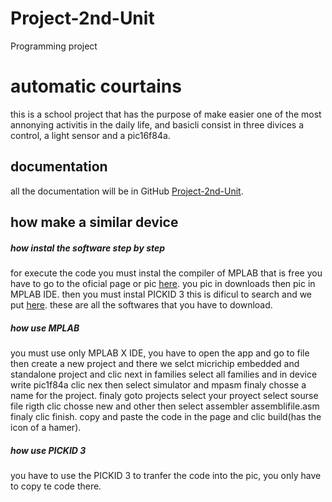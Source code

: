 # Project-2nd-Unit
Programming project 


# automatic courtains 
this is a school project that has the purpose of make easier one of the most 
annonying activitis in the daily life, and basicli consist in three divices a
control, a light sensor and a pic16f84a.

## documentation
all the documentation will be in GitHub [Project-2nd-Unit](https://github.com/ferxd380/Project-2nd-Unit.git).

## how make a similar device

##### how instal the software step by step
for execute the code you must instal the compiler of MPLAB that is free
you have to go to the oficial page or pic [here](https://www.microchip.com/mplab/mplab-x-ide).
you pic in downloads then pic in MPLAB IDE.
then you must instal PICKID 3 this is dificul to search and we put [here](https://www.microchip.com/Developmenttools/ProductDetails/PG164130). 
these are all the softwares that you have to download.

##### how use MPLAB
you must use only MPLAB X IDE, you have to open the app and go to file then create 
a new project and there we selct micrichip embedded and standalone project and clic 
next in families select all families and in device write pic1f84a clic nex then 
select simulator and mpasm finaly chosse a name for the project.
finaly goto projects select your proyect select sourse file rigth clic chosse new 
and other then select assembler assemblifile.asm finaly clic finish.
copy and paste the code in the page and clic build(has the icon of a hamer).

##### how use PICKID 3
you have to use the PICKID 3 to tranfer the code into the pic, you only have to 
copy te code there.